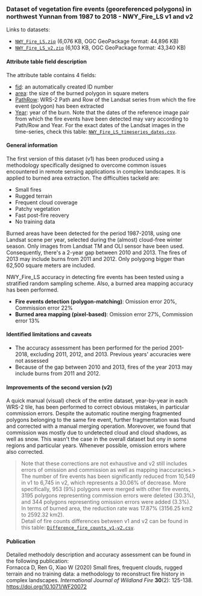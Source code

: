 ### Dataset of vegetation fire events (georeferenced polygons) in northwest Yunnan from 1987 to 2018 - NWY_Fire_LS v1 and v2

Links to datasets:  
- [`NWY_Fire_LS.zip`](NWY_Fire_LS.zip) (6,076 KB, OGC GeoPackage format: 44,896 KB)
- [`NWY_Fire_LS_v2.zip`](NWY_Fire_LS_v2.zip) (6,103 KB, OGC GeoPackage format: 43,340 KB)
 
#### Attribute table field description
The attribute table contains 4 fields:
- <ins>fid</ins>: an automatically created ID number
- <ins>area</ins>: the size of the burned polygon in square meters
- <ins>PathRow</ins>: WRS-2 Path and Row of the Landsat series from which the fire event (polygon) has been extracted
- <ins>Year</ins>: year of the burn. Note that the dates of the reference image pair from which the fire events have been detected may vary according to Path/Row and Year. For the exact dates of the Landsat images in the time-series, check this table: [`NWY_Fire_LS_timeseries_dates.csv`](NWY_Fire_LS_timeseries_dates.csv).  

#### General information
The first version of this dataset (v1) has been produced using a methodology specifically designed to overcome common issues encountered in remote sensing applications in complex landscapes. It is applied to burned area extraction. The difficulties tackeld are:
- Small fires
- Rugged terrain
- Frequent cloud coverage
- Patchy vegetation
- Fast post-fire reovery
- No training data

Burned areas have been detected for the period 1987-2018, using one Landsat scene per year, selected during the (almost) cloud-free winter season. Only images from Landsat TM and OLI sensor have been used. Consequently, there's a 2-year gap between 2010 and 2013. The fires of 2013 may include burns from 2011 and 2012. Only polygong bigger than 62,500 square meters are included.

NWY_Fire_LS accuracy in detecting fire events has been tested using a stratified random sampling scheme. Also, a burned area mapping accuracy has been performed. 
- **Fire events detection (polygon-matching)**: Omission error 20%, Commission error 22%
- **Burned area mapping (pixel-based)**: Omission error 27%, Commission error 13%

#### Identified limitations and caveats
- The accuracy assessment has been performed for the period 2001-2018, excluding 2011, 2012, and 2013. Previous years' accuracies were not assessed
- Because of the gap between 2010 and 2013, fires of the year 2013 may include burns from 2011 and 2012. 

#### Improvements of the second version (v2)
A quick manual (visual) check of the entire dataset, year-by-year in each WRS-2 tile, has been performed to correct obvious mistakes, in particular commission errors. Despite the automatic routine merging fragmented polygons belonging to the same fire event, further fragmentation was found and corrected with a manual merging operation. Morevover, we found that commission was mostly due to undetected cloud and cloud shadows, as well as snow. This wasn't the case in the overall dataset but ony in some regions and particular years. Whenever possible, omission errors where also corrected.  
> Note that these corrections are not exhaustive and v2 still includes errors of omission and commission as well as mapping inaccuracies.>  
The number of fire events has been significantly reduced from 10,549 in v1 to 6,745 in v2, which represents a 30.06% of decrease. More specifically, 953 (9%) polygons were merged with other fire events, 	3195 polygons representing commission errors were deleted (30.3%), and 344 polygons representing omission errors were added (3.3%). In terms of burned area, the reduction rate was 17.87% (3156.25 km2 to 2592.32 km2).  
Detail of fire counts differences between v1 and v2 can be found in this table: [`Difference_fire_counts_v1-v2.csv`](Difference_fire_counts_v1-v2.csv).

#### Publication
Detailed methodoly description and accuracy assessment can be found in the following publication:  
Fornacca D, Ren G, Xiao W (2020) Small fires, frequent clouds, rugged terrain and no training data: a methodology to reconstruct fire history in complex landscapes. _International Journal of Wildland Fire_ **30**(2): 125-138. https://doi.org/10.1071/WF20072
